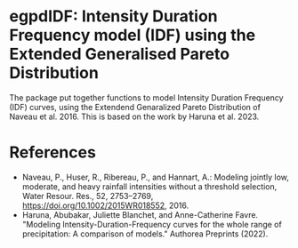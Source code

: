 # egpdIDF: Intensity Duration Frequency model (IDF) using the Extended Generalised Pareto Distribution

The package put together functions to model Intensity Duration Frequency (IDF) curves, using the Extendend Genaralized Pareto Distribution of Naveau et al. 2016.
This is  based on the work by Haruna et al. 2023.

# References
- Naveau, P., Huser, R., Ribereau, P., and Hannart, A.: Modeling jointly low, moderate, and heavy rainfall intensities without a threshold selection,
Water Resour. Res., 52, 2753–2769, https://doi.org/10.1002/2015WR018552, 2016.
- Haruna, Abubakar, Juliette Blanchet, and Anne-Catherine Favre. "Modeling Intensity-Duration-Frequency curves for the whole range of precipitation: 
A comparison of models." Authorea Preprints (2022).
